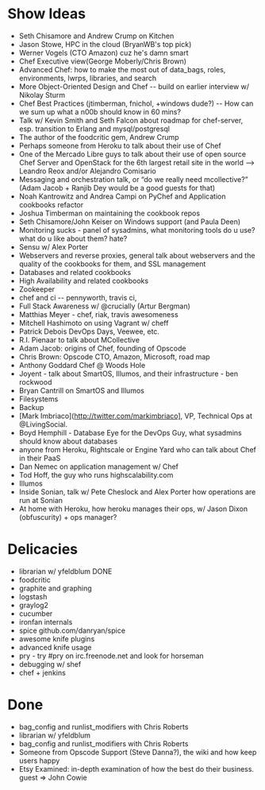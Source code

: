 Show Ideas
==========

* Seth Chisamore and Andrew Crump on Kitchen
* Jason Stowe, HPC in the cloud (BryanWB's top pick)
* Werner Vogels (CTO Amazon) cuz he's damn smart
* Chef Executive view(George Moberly/Chris Brown)
* Advanced Chef: how to make the most out of data_bags, roles,
 environments, lwrps, libraries, and search
* More Object-Oriented Design and Chef -- build on earlier interview
 w/ Nikolay Sturm
* Chef Best Practices (jtimberman, fnichol, +windows dude?) -- How can
we sum up what a n00b should know in 60 mins?
* Talk w/ Kevin Smith and Seth Falcon  about roadmap for chef-server,
  esp. transition to Erlang and mysql/postgresql
* The author of the foodcritic gem, Andrew Crump
* Perhaps someone from Heroku to talk about their use of Chef
* One of the Mercado Libre guys to talk about their use of open source
Chef Server and OpenStack for the 6th largest retail site in the world --> Leandro Reox and/or Alejandro Comisario
* Messaging and orchestration talk, or “do we really need mcollective?”
(Adam Jacob + Ranjib Dey would be a good guests for that)
* Noah Kantrowitz and Andrea Campi on PyChef and Application cookbooks refactor
* Joshua Timberman on maintaining the cookbook repos
* Seth Chisamore/John Keiser on Windows support (and Paula Deen)
* Monitoring sucks - panel of sysadmins, what monitoring tools do u use?
what do u like about them? hate?
* Sensu w/ Alex Porter
* Webservers and reverse proxies, general talk about webservers and
  the quality of the cookbooks for them, and SSL management
* Databases and related cookbooks
* High Availability and related cookbooks
* Zookeeper
* chef and ci -- pennyworth, travis ci,
* Full Stack Awareness w/  @crucially (Artur Bergman)
* Matthias Meyer - chef, riak, travis awesomeness
* Mitchell Hashimoto on using Vagrant w/ cheff
* Patrick Debois DevOps Days, Veewee, etc.
* R.I. Pienaar to talk about MCollective
* Adam Jacob: origins of Chef, founding of Opscode
* Chris Brown: Opscode CTO, Amazon, Microsoft, road map
* Anthony Goddard Chef @ Woods Hole
* Joyent - talk about SmartOS, Illumos, and their infrastructure - ben
  rockwood
* Bryan Cantrill on SmartOS and Illumos
* Filesystems
* Backup
* [Mark Imbriaco](http://twitter.com/markimbriaco], VP, Technical Ops at @LivingSocial. 
* Boyd Hemphill - Database Eye for the DevOps Guy, what sysadmins
  should know about databases
* anyone from Heroku, Rightscale or Engine Yard who can talk about
Chef in their PaaS
* Dan Nemec on application management w/ Chef
* Tod Hoff, the guy who runs highscalability.com
* Illumos
* Inside Sonian, talk w/ Pete Cheslock and Alex Porter how operations are run at Sonian
* At home with Heroku, how heroku manages their ops, w/ Jason Dixon (obfuscurity) + ops manager?


Delicacies
==========

* librarian w/ yfeldblum DONE
* foodcritic
* graphite and graphing
* logstash
* graylog2
* cucumber
* ironfan internals
* spice github.com/danryan/spice
* awesome knife plugins
* advanced knife usage
* pry - try #pry on irc.freenode.net and look for horseman
* debugging w/ shef
* chef + jenkins


Done
====

* bag_config and runlist_modifiers with Chris Roberts
* librarian w/ yfeldblum
* bag_config and runlist_modifiers with Chris Roberts
* Someone from Opscode Support (Steve Danna?), the wiki and how keep
users happy
* Etsy Examined: in-depth examination of how the best do their
business. guest =>  John Cowie 


